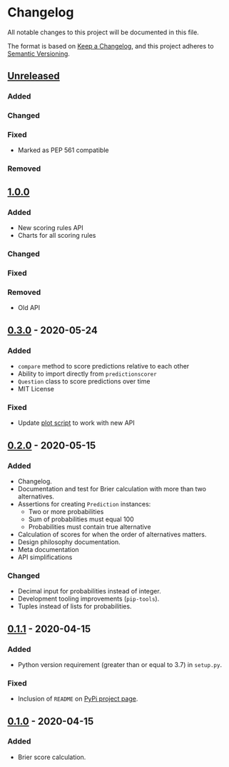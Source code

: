 <!-- markdownlint-disable MD024 -->

# Changelog

All notable changes to this project will be documented in this file.

The format is based on [Keep a Changelog](https://keepachangelog.com/en/1.0.0/), and this project adheres to [Semantic Versioning](https://semver.org/spec/v2.0.0.html).

## [Unreleased]

### Added

### Changed

### Fixed

- Marked as PEP 561 compatible

### Removed

## [1.0.0]

### Added

- New scoring rules API
- Charts for all scoring rules

### Changed

### Fixed

### Removed

- Old API

## [0.3.0] - 2020-05-24

### Added

- `compare` method to score predictions relative to each other
- Ability to import directly from `predictionscorer`
- `Question` class to score predictions over time
- MIT License

### Fixed

- Update [plot script](plot.py) to work with new API

## [0.2.0] - 2020-05-15

### Added

- Changelog.
- Documentation and test for Brier calculation with more than two alternatives.
- Assertions for creating `Prediction` instances:
  - Two or more probabilities
  - Sum of probabilities must equal 100
  - Probabilities must contain true alternative
- Calculation of scores for when the order of alternatives matters.
- Design philosophy documentation.
- Meta documentation
- API simplifications

### Changed

- Decimal input for probabilities instead of integer.
- Development tooling improvements (`pip-tools`).
- Tuples instead of lists for probabilities.

## [0.1.1] - 2020-04-15

### Added

- Python version requirement (greater than or equal to 3.7) in `setup.py`.

### Fixed

- Inclusion of `README` on [PyPi project page](https://pypi.org/project/predictionscorer/).

## [0.1.0] - 2020-04-15

### Added

- Brier score calculation.

[unreleased]: https://github.com/yhoiseth/python-prediction-scorer/compare/v1.0.0...HEAD
[1.0.0]: https://github.com/yhoiseth/python-prediction-scorer/compare/v0.3.0...v1.0.0
[0.3.0]: https://github.com/yhoiseth/python-prediction-scorer/compare/v0.2.0...v0.3.0
[0.2.0]: https://github.com/yhoiseth/python-prediction-scorer/compare/v0.1.1...v0.2.0
[0.1.1]: https://github.com/yhoiseth/python-prediction-scorer/compare/v0.1.0...v0.1.1
[0.1.0]: https://github.com/yhoiseth/python-prediction-scorer/releases/tag/v0.1.0
